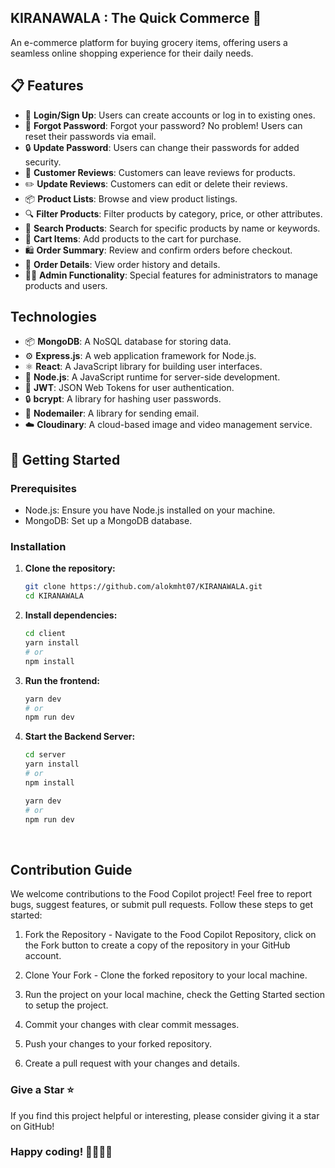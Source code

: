 ## KIRANAWALA : The Quick Commerce 🛒

An e-commerce platform for buying grocery items, offering users a seamless online shopping experience for their daily needs.

## 📋 Features

- 🚀 **Login/Sign Up**: Users can create accounts or log in to existing ones.
- 🔐 **Forgot Password**: Forgot your password? No problem! Users can reset their passwords via email.
- 🔒 **Update Password**: Users can change their passwords for added security.
- 📝 **Customer Reviews**: Customers can leave reviews for products.
- ✏️ **Update Reviews**: Customers can edit or delete their reviews.
- 📦 **Product Lists**: Browse and view product listings.
- 🔍 **Filter Products**: Filter products by category, price, or other attributes.
- 🔎 **Search Products**: Search for specific products by name or keywords.
- 🛒 **Cart Items**: Add products to the cart for purchase.
- 🛍️ **Order Summary**: Review and confirm orders before checkout.
- 📄 **Order Details**: View order history and details.
- 👨‍💼 **Admin Functionality**: Special features for administrators to manage products and users.

## Technologies

- 📦 **MongoDB**: A NoSQL database for storing data.
- ⚙️ **Express.js**: A web application framework for Node.js.
- ⚛️ **React**: A JavaScript library for building user interfaces.
- 🚀 **Node.js**: A JavaScript runtime for server-side development.
- 🔑 **JWT**: JSON Web Tokens for user authentication.
- 🔒 **bcrypt**: A library for hashing user passwords.
- 💌 **Nodemailer**: A library for sending email.
- ☁️ **Cloudinary**: A cloud-based image and video management service.

## 🚀 Getting Started

### Prerequisites
- Node.js: Ensure you have Node.js installed on your machine.
- MongoDB: Set up a MongoDB database.

### Installation

 1. **Clone the repository:**
    ```bash
    git clone https://github.com/alokmht07/KIRANAWALA.git
    cd KIRANAWALA
    ```
 2. **Install dependencies:**
    ```bash
    cd client
    yarn install
    # or
    npm install
    ```
   
 3. **Run the frontend:**
    ```bash
    yarn dev
    # or
    npm run dev
    ```
    
 4. **Start the Backend Server:**
    ```bash
    cd server
    yarn install
    # or
    npm install

    yarn dev
    # or
    npm run dev

<br/>

## Contribution Guide
We welcome contributions to the Food Copilot project! Feel free to report bugs, suggest features, or submit pull requests. Follow these steps to get started:

 1. Fork the Repository - Navigate to the Food Copilot Repository, click on the Fork button to create a copy of the repository in your GitHub account.
 
 2. Clone Your Fork - Clone the forked repository to your local machine.

 3. Run the project on your local machine, check the Getting Started section to setup the project.
 4. Commit your changes with clear commit messages.
 5. Push your changes to your forked repository.
 6. Create a pull request with your changes and details.


### Give a Star ⭐
If you find this project helpful or interesting, please consider giving it a star on GitHub! 

### Happy coding! 👩‍💻👨‍💻
